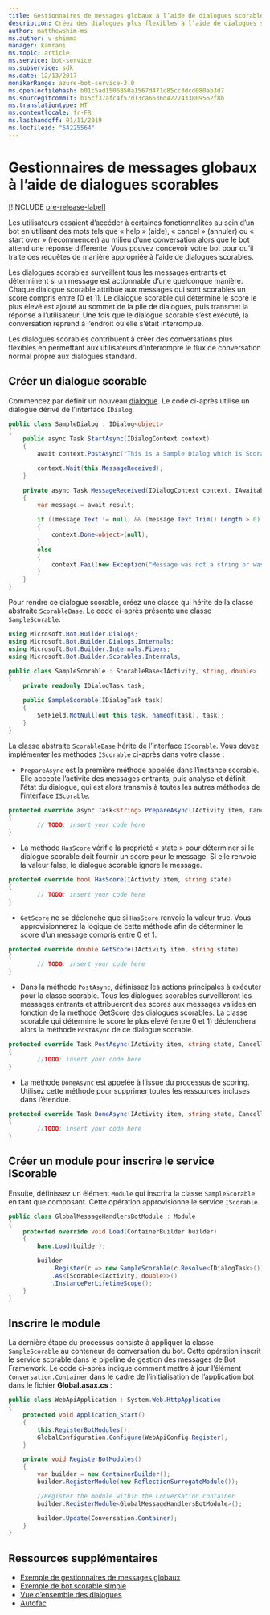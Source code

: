 ```yaml
---
title: Gestionnaires de messages globaux à l’aide de dialogues scorables
description: Créez des dialogues plus flexibles à l’aide de dialogues scorables dans le kit SDK Bot Framework pour .NET.
author: matthewshim-ms
ms.author: v-shimma
manager: kamrani
ms.topic: article
ms.service: bot-service
ms.subservice: sdk
ms.date: 12/13/2017
monikerRange: azure-bot-service-3.0
ms.openlocfilehash: b01c5ad1506850a1567d471c85cc3dcd080ab3d7
ms.sourcegitcommit: b15cf37afc4f57d13ca6636d4227433809562f8b
ms.translationtype: HT
ms.contentlocale: fr-FR
ms.lasthandoff: 01/11/2019
ms.locfileid: "54225564"
---
```

# <a name="global-message-handlers-using-scorables"></a>Gestionnaires de messages globaux à l’aide de dialogues scorables

[!INCLUDE [pre-release-label](../includes/pre-release-label-v3.md)]

Les utilisateurs essaient d’accéder à certaines fonctionnalités au sein d’un bot en utilisant des mots tels que « help » (aide), « cancel » (annuler) ou « start over » (recommencer) au milieu d’une conversation alors que le bot attend une réponse différente. Vous pouvez concevoir votre bot pour qu’il traite ces requêtes de manière appropriée à l’aide de dialogues scorables.

Les dialogues scorables surveillent tous les messages entrants et déterminent si un message est actionnable d’une quelconque manière. Chaque dialogue scorable attribue aux messages qui sont scorables un score compris entre [0 et 1]. Le dialogue scorable qui détermine le score le plus élevé est ajouté au sommet de la pile de dialogues, puis transmet la réponse à l’utilisateur. Une fois que le dialogue scorable s’est exécuté, la conversation reprend à l’endroit où elle s’était interrompue.

Les dialogues scorables contribuent à créer des conversations plus flexibles en permettant aux utilisateurs d’interrompre le flux de conversation normal propre aux dialogues standard.

## <a name="create-a-scorable-dialog"></a>Créer un dialogue scorable

Commencez par définir un nouveau [dialogue](bot-builder-dotnet-dialogs.md). Le code ci-après utilise un dialogue dérivé de l’interface `IDialog`.

```cs
public class SampleDialog : IDialog<object>
{
    public async Task StartAsync(IDialogContext context)
    {
        await context.PostAsync("This is a Sample Dialog which is Scorable. Reply with anything to return to the prior prior dialog.");

        context.Wait(this.MessageReceived);
    }

    private async Task MessageReceived(IDialogContext context, IAwaitable<IMessageActivity> result)
    {
        var message = await result;

        if ((message.Text != null) && (message.Text.Trim().Length > 0))
        {
            context.Done<object>(null);
        }
        else
        {
            context.Fail(new Exception("Message was not a string or was an empty string."));
        }
    }
}
```
Pour rendre ce dialogue scorable, créez une classe qui hérite de la classe abstraite `ScorableBase`. Le code ci-après présente une classe `SampleScorable`.

```cs
using Microsoft.Bot.Builder.Dialogs;
using Microsoft.Bot.Builder.Dialogs.Internals;
using Microsoft.Bot.Builder.Internals.Fibers;
using Microsoft.Bot.Builder.Scorables.Internals;

public class SampleScorable : ScorableBase<IActivity, string, double>
{
    private readonly IDialogTask task;

    public SampleScorable(IDialogTask task)
    {
        SetField.NotNull(out this.task, nameof(task), task);
    }
}
```
La classe abstraite `ScorableBase` hérite de l’interface `IScorable`. Vous devez implémenter les méthodes `IScorable` ci-après dans votre classe :

- `PrepareAsync` est la première méthode appelée dans l’instance scorable. Elle accepte l’activité des messages entrants, puis analyse et définit l’état du dialogue, qui est alors transmis à toutes les autres méthodes de l’interface `IScorable`.

```cs
protected override async Task<string> PrepareAsync(IActivity item, CancellationToken token)
{
        // TODO: insert your code here
}
```

- La méthode `HasScore` vérifie la propriété « state » pour déterminer si le dialogue scorable doit fournir un score pour le message. Si elle renvoie la valeur false, le dialogue scorable ignore le message.

```cs
protected override bool HasScore(IActivity item, string state)
{
        // TODO: insert your code here
}
```

- `GetScore` ne se déclenche que si `HasScore` renvoie la valeur true. Vous approvisionnerez la logique de cette méthode afin de déterminer le score d’un message compris entre 0 et 1.

```cs
protected override double GetScore(IActivity item, string state)
{
        // TODO: insert your code here
}
```
- Dans la méthode `PostAsync`, définissez les actions principales à exécuter pour la classe scorable. Tous les dialogues scorables surveilleront les messages entrants et attribueront des scores aux messages valides en fonction de la méthode GetScore des dialogues scorables. La classe scorable qui détermine le score le plus élevé (entre 0 et 1) déclenchera alors la méthode `PostAsync` de ce dialogue scorable.

```cs
protected override Task PostAsync(IActivity item, string state, CancellationToken token)
{
        //TODO: insert your code here
}
```

- La méthode `DoneAsync` est appelée à l’issue du processus de scoring. Utilisez cette méthode pour supprimer toutes les ressources incluses dans l’étendue.

```cs
protected override Task DoneAsync(IActivity item, string state, CancellationToken token)
{
        //TODO: insert your code here
}
```

## <a name="create-a-module-to-register-the-iscorable-service"></a>Créer un module pour inscrire le service IScorable

Ensuite, définissez un élément `Module` qui inscrira la classe `SampleScorable` en tant que composant. Cette opération approvisionne le service `IScorable`.

```cs
public class GlobalMessageHandlersBotModule : Module
{
    protected override void Load(ContainerBuilder builder)
    {
        base.Load(builder);

        builder
            .Register(c => new SampleScorable(c.Resolve<IDialogTask>()))
            .As<IScorable<IActivity, double>>()
            .InstancePerLifetimeScope();
    }
}
```
## <a name="register-the-module"></a>Inscrire le module  

La dernière étape du processus consiste à appliquer la classe `SampleScorable` au conteneur de conversation du bot. Cette opération inscrit le service scorable dans le pipeline de gestion des messages de Bot Framework. Le code ci-après indique comment mettre à jour l’élément `Conversation.Container` dans le cadre de l’initialisation de l’application bot dans le fichier **Global.asax.cs** :

```cs
public class WebApiApplication : System.Web.HttpApplication
{
    protected void Application_Start()
    {
        this.RegisterBotModules();
        GlobalConfiguration.Configure(WebApiConfig.Register);
    }

    private void RegisterBotModules()
    {
        var builder = new ContainerBuilder();
        builder.RegisterModule(new ReflectionSurrogateModule());

        //Register the module within the Conversation container
        builder.RegisterModule<GlobalMessageHandlersBotModule>();

        builder.Update(Conversation.Container);
    }
}
```

## <a name="additional-resources"></a>Ressources supplémentaires
* [Exemple de gestionnaires de messages globaux](https://github.com/Microsoft/BotBuilder-Samples/tree/master/CSharp/core-GlobalMessageHandlers)
* [Exemple de bot scorable simple](https://github.com/Microsoft/BotFramework-Samples/tree/master/blog-samples/CSharp/ScorableBotSample)
* [Vue d’ensemble des dialogues](bot-builder-dotnet-dialogs.md)
* [Autofac](https://autofac.org/)
